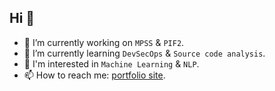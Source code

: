 ##  Hi 👋


- 🔭 I’m currently working on ```MPSS``` & ```PIF2```.
- 🌱 I’m currently learning ```DevSecOps``` & ```Source code analysis```.
- 🔬 I'm interested in ```Machine Learning``` & ```NLP```.
- 📫 How to reach me: [portfolio site](https://biringachidera.com/index.html).

<!--
**biringaChi/biringaChi** is a ✨ _special_ ✨ repository because its `README.md` (this file) appears on your GitHub profile.

Here are some ideas to get you started:
- 👯 I’m looking to collaborate on ...
- 🤔 I’m looking for help with ...
- 💬 Ask me about ...
- 📫 How to reach me: ...
- ⚡ Fun fact: ...
-->
